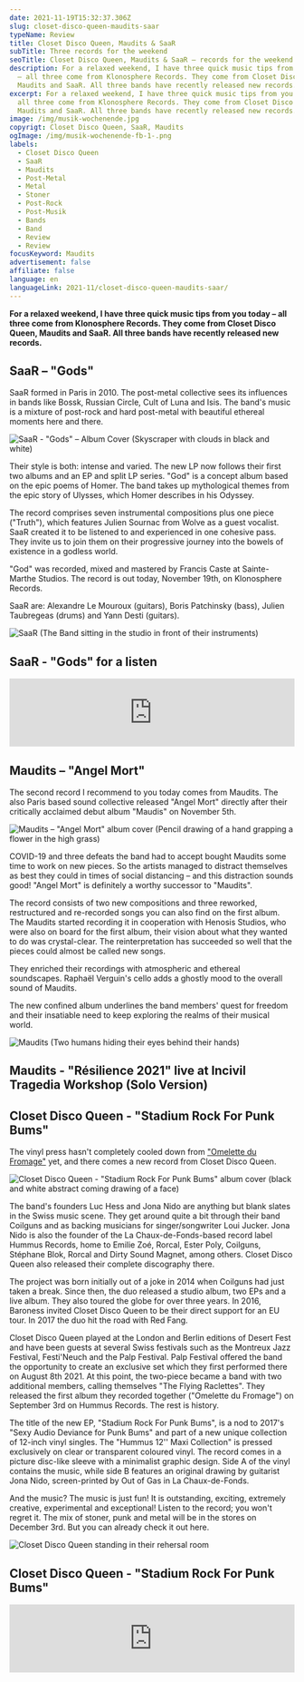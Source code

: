 ```yaml
---
date: 2021-11-19T15:32:37.306Z
slug: closet-disco-queen-maudits-saar
typeName: Review
title: Closet Disco Queen, Maudits & SaaR
subTitle: Three records for the weekend
seoTitle: Closet Disco Queen, Maudits & SaaR – records for the weekend
description: For a relaxed weekend, I have three quick music tips from you today
  – all three come from Klonosphere Records. They come from Closet Disco Queen,
  Maudits and SaaR. All three bands have recently released new records.
excerpt: For a relaxed weekend, I have three quick music tips from you today –
  all three come from Klonosphere Records. They come from Closet Disco Queen,
  Maudits and SaaR. All three bands have recently released new records.
image: /img/musik-wochenende.jpg
copyrigt: Closet Disco Queen, SaaR, Maudits
ogImage: /img/musik-wochenende-fb-1-.png
labels:
  - Closet Disco Queen
  - SaaR
  - Maudits
  - Post-Metal
  - Metal
  - Stoner
  - Post-Rock
  - Post-Musik
  - Bands
  - Band
  - Review
  - Review
focusKeyword: Maudits
advertisement: false
affiliate: false
language: en
languageLink: 2021-11/closet-disco-queen-maudits-saar/
---
```

**For a relaxed weekend, I have three quick music tips from you today – all three come from Klonosphere Records. They come from Closet Disco Queen, Maudits and SaaR. All three bands have recently released new records.**

## SaaR – "Gods"

SaaR formed in Paris in 2010. The post-metal collective sees its influences in bands like Bossk, Russian Circle, Cult of Luna and Isis. The band's music is a mixture of post-rock and hard post-metal with beautiful ethereal moments here and there.

![SaaR - "Gods" – Album Cover (Skyscraper with clouds in black and white)](/img/saar.jpeg "SaaR – \"Gods\"")

Their style is both: intense and varied. The new LP now follows their first two albums and an EP and split LP series. "God"  is a concept album based on the epic poems of Homer. The band takes up mythological themes from the epic story of Ulysses, which Homer describes in his Odyssey.

The record comprises seven instrumental compositions plus one piece ("Truth"), which features Julien Sournac from Wolve as a guest vocalist. SaaR created it to be listened to and experienced in one cohesive pass. They invite us to join them on their progressive journey into the bowels of existence in a godless world.

"God" was recorded, mixed and mastered by Francis Caste at Sainte-Marthe Studios. The record is out today, November 19th, on Klonosphere Records.

SaaR are: Alexandre Le Mouroux (guitars), Boris Patchinsky (bass), Julien Taubregeas (drums) and Yann Desti (guitars).

![SaaR (The Band sitting in the studio in front of their instruments)](/img/saar.jpg "SaaR")

## SaaR - "Gods" for a listen

<iframe style="border: 0; width: 100%; height: 120px;" src="https://bandcamp.com/EmbeddedPlayer/album=1943744856/size=large/bgcol=ffffff/linkcol=0687f5/tracklist=false/artwork=small/transparent=true/" seamless><a href="https://saar.bandcamp.com/album/gods-2">GODS by SaaR</a></iframe>

## Maudits – "Angel Mort"

The second record I recommend to you today comes from Maudits. The also Paris based sound collective released "Angel Mort" directly after their critically acclaimed debut album "Maudis" on November 5th.

![Maudits – "Angel Mort" album cover (Pencil drawing of a hand grapping a flower in the high grass)](/img/maudits.jpeg "Maudits – \"Angel Mort\"")

COVID-19 and three defeats the band had to accept bought Maudits some time to work on new pieces. So the artists managed to distract themselves as best they could in times of social distancing – and this distraction sounds good! "Angel Mort" is definitely a worthy successor to "Maudits".

The record consists of two new compositions and three reworked, restructured and re-recorded songs you can also find on the first album. The Maudits started recording it in cooperation with Henosis Studios, who were also on board for the first album, their vision about what they wanted to do was crystal-clear. The reinterpretation has succeeded so well that the pieces could almost be called new songs.

They enriched their recordings with atmospheric and ethereal soundscapes. Raphaël Verguin's cello adds a ghostly mood to the overall sound of Maudits.

The new confined album underlines the band members' quest for freedom and their insatiable need to keep exploring the realms of their musical world.

![Maudits (Two humans hiding their eyes behind their hands)](/img/maudits.jpg "Maudits")

## Maudits - "Résilience 2021" live at Incivil Tragedia Workshop (Solo Version)

<YouTube id="T4ojBcJqVU" />

## Closet Disco Queen - "Stadium Rock For Punk Bums"

The vinyl press hasn't completely cooled down from ["Omelette du Fromage"](/2021/08/closet-disco-queen-the-flying-raclettes-omelette-du-fromage/) yet, and there comes a new record from Closet Disco Queen.

![Closet Disco Queen - "Stadium Rock For Punk Bums" album cover (black and white abstract coming drawing of a face)](/img/closet-disco-queen.jpeg "Closet Disco Queen - \"Stadium Rock For Punk Bums\"")

The band's founders Luc Hess and Jona Nido are anything but blank slates in the Swiss music scene. They get around quite a bit through their band Coilguns and as backing musicians for singer/songwriter Loui Jucker. Jona Nido is also the founder of the La Chaux-de-Fonds-based record label Hummus Records, home to Emilie Zoé, Rorcal, Ester Poly, Coilguns, Stéphane Blok, Rorcal and Dirty Sound Magnet, among others. Closet Disco Queen also released their complete discography there.

The project was born initially out of a joke in 2014 when Coilguns had just taken a break. Since then, the duo released a studio album, two EPs and a live album. They also toured the globe for over three years. In 2016, Baroness invited Closet Disco Queen to be their direct support for an EU tour.  In 2017 the duo hit the road with Red Fang.

Closet Disco Queen played at the London and Berlin editions of Desert Fest and have been guests at several Swiss festivals such as the Montreux Jazz Festival, Festi'Neuch and the Palp Festival. Palp Festival offered the band the opportunity to create an exclusive set which they first performed there on August 8th 2021. At this point, the two-piece became a band with two additional members, calling themselves "The Flying Raclettes". They released the first album they recorded together ("Omelette du Fromage") on September 3rd on Hummus Records. The rest is history.

The title of the new EP, "Stadium Rock For Punk Bums", is a nod to 2017's "Sexy Audio Deviance for Punk Bums" and part of a new unique collection of 12-inch vinyl singles. The "Hummus 12'' Maxi Collection" is pressed exclusively on clear or transparent coloured vinyl. The record comes in a picture disc-like sleeve with a minimalist graphic design. Side A of the vinyl contains the music, while side B features an original drawing by guitarist Jona Nido, screen-printed by Out of Gas in La Chaux-de-Fonds.

And the music? The music is just fun! It is outstanding, exciting, extremely creative, experimental and exceptional! Listen to the record; you won't regret it. The mix of stoner, punk and metal will be in the stores on December 3rd. But you can already check it out here.

![Closet Disco Queen standing in their rehersal room](/img/closet-disco.jpg "Closet Disco Queen")

## Closet Disco Queen - "Stadium Rock For Punk Bums"

<iframe style="border: 0; width: 100%; height: 120px;" src="https://bandcamp.com/EmbeddedPlayer/album=158460481/size=large/bgcol=ffffff/linkcol=5c9b72/tracklist=false/artwork=small/transparent=true/" seamless><a href="https://closetdiscoqueen.bandcamp.com/album/stadium-rock-for-punk-bums">Stadium Rock for Punk Bums by Closet Disco Queen</a></iframe>